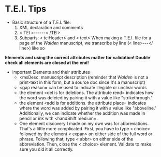 # T.E.I. Tips

- Basic structure of a T.E.I. file: 
    1. XML declaration and comments
    2. < TEI >------< /TEI>
    3. Subparts: < teiHeader> and < text>
When making a T.E.I. file for a page of the *Walden* manuscript, we transcribe by line (< line>---</ line>) like so

**Elements and using the correct attributes matter for validation! Double check all elements are closed at the end!**
- Important Elements and their attributes
    - <msDesc: manuscript description (reminder that *Walden* is not a print-text in this form, but a source doc since it's a manuscript)
    - <gap reason= can be used to indicate illegible or unclear words
    - the element <del is for deletions. The attribute rend= indicates how the word was deleted by pairing it with a value like "strikethrough." 
    - the element <add is for additions. the attribute place= indicates where the word was added by pairing it with a value like "aboveline." Additionally, we can indicate whether the addition was made in pencil or ink with <handShift medium=. 
    - One element discovery I made on my own was for abbreviations. That's a little more complicated. First, you have to type < choice> followed by the element < expan> on either side of the full word or phrase. Following that, type < abbr> on either side of the abbreviation. Then, close the < choice> element. Validate to make sure you did it all correctly. 

